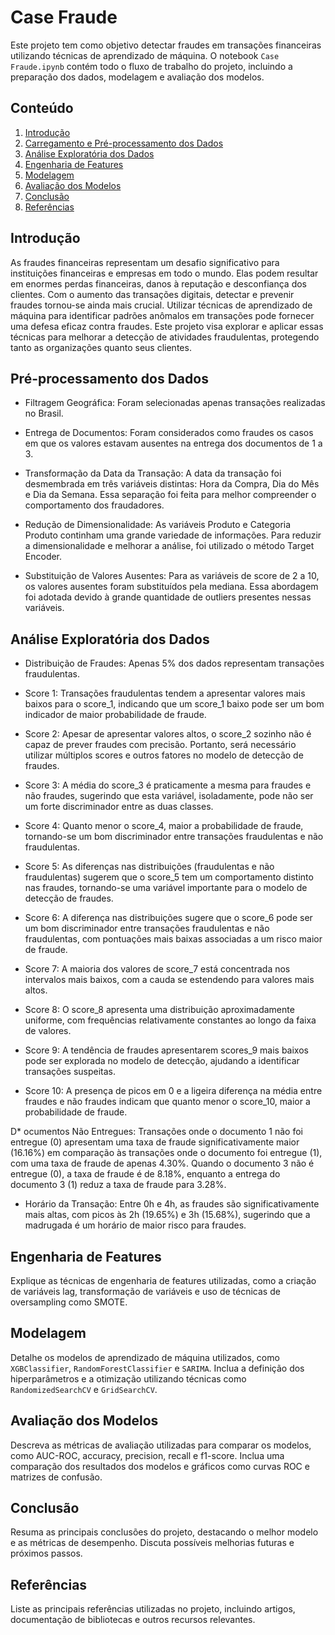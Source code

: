 # Case Fraude

Este projeto tem como objetivo detectar fraudes em transações financeiras utilizando técnicas de aprendizado de máquina. O notebook `Case Fraude.ipynb` contém todo o fluxo de trabalho do projeto, incluindo a preparação dos dados, modelagem e avaliação dos modelos.

## Conteúdo

1. [Introdução](#introdução)
2. [Carregamento e Pré-processamento dos Dados](#carregamento-e-pré-processamento-dos-dados)
3. [Análise Exploratória dos Dados](#análise-exploratória-dos-dados)
4. [Engenharia de Features](#engenharia-de-features)
5. [Modelagem](#modelagem)
6. [Avaliação dos Modelos](#avaliação-dos-modelos)
7. [Conclusão](#conclusão)
8. [Referências](#referências)

## Introdução

As fraudes financeiras representam um desafio significativo para instituições financeiras e empresas em todo o mundo. Elas podem resultar em enormes perdas financeiras, danos à reputação e desconfiança dos clientes. Com o aumento das transações digitais, detectar e prevenir fraudes tornou-se ainda mais crucial. Utilizar técnicas de aprendizado de máquina para identificar padrões anômalos em transações pode fornecer uma defesa eficaz contra fraudes. Este projeto visa explorar e aplicar essas técnicas para melhorar a detecção de atividades fraudulentas, protegendo tanto as organizações quanto seus clientes. 

## Pré-processamento dos Dados

* Filtragem Geográfica: Foram selecionadas apenas transações realizadas no Brasil.

* Entrega de Documentos: Foram considerados como fraudes os casos em que os valores estavam ausentes na entrega dos documentos de 1 a 3.

* Transformação da Data da Transação: A data da transação foi desmembrada em três variáveis distintas: Hora da Compra, Dia do Mês e Dia da Semana. Essa separação foi feita para melhor compreender o comportamento dos fraudadores.

* Redução de Dimensionalidade: As variáveis Produto e Categoria Produto continham uma grande variedade de informações. Para reduzir a dimensionalidade e melhorar a análise, foi utilizado o método Target Encoder.

* Substituição de Valores Ausentes: Para as variáveis de score de 2 a 10, os valores ausentes foram substituídos pela mediana. Essa abordagem foi adotada devido à grande quantidade de outliers presentes nessas variáveis.

## Análise Exploratória dos Dados

* Distribuição de Fraudes: Apenas 5% dos dados representam transações fraudulentas.

* Score 1: Transações fraudulentas tendem a apresentar valores mais baixos para o score_1, indicando que um score_1 baixo pode ser um bom indicador de maior probabilidade de fraude.

* Score 2: Apesar de apresentar valores altos, o score_2 sozinho não é capaz de prever fraudes com precisão. Portanto, será necessário utilizar múltiplos scores e outros fatores no modelo de detecção de fraudes.

* Score 3: A média do score_3 é praticamente a mesma para fraudes e não fraudes, sugerindo que esta variável, isoladamente, pode não ser um forte discriminador entre as duas classes.

* Score 4: Quanto menor o score_4, maior a probabilidade de fraude, tornando-se um bom discriminador entre transações fraudulentas e não fraudulentas.

* Score 5: As diferenças nas distribuições (fraudulentas e não fraudulentas) sugerem que o score_5 tem um comportamento distinto nas fraudes, tornando-se uma variável importante para o modelo de detecção de fraudes.

* Score 6: A diferença nas distribuições sugere que o score_6 pode ser um bom discriminador entre transações fraudulentas e não fraudulentas, com pontuações mais baixas associadas a um risco maior de fraude.

* Score 7: A maioria dos valores de score_7 está concentrada nos intervalos mais baixos, com a cauda se estendendo para valores mais altos.

* Score 8: O score_8 apresenta uma distribuição aproximadamente uniforme, com frequências relativamente constantes ao longo da faixa de valores.

* Score 9: A tendência de fraudes apresentarem scores_9 mais baixos pode ser explorada no modelo de detecção, ajudando a identificar transações suspeitas.

* Score 10: A presença de picos em 0 e a ligeira diferença na média entre fraudes e não fraudes indicam que quanto menor o score_10, maior a probabilidade de fraude.

D* ocumentos Não Entregues: Transações onde o documento 1 não foi entregue (0) apresentam uma taxa de fraude significativamente maior (16.16%) em comparação às transações onde o documento foi entregue (1), com uma taxa de fraude de apenas 4.30%. Quando o documento 3 não é entregue (0), a taxa de fraude é de 8.18%, enquanto a entrega do documento 3 (1) reduz a taxa de fraude para 3.28%.

* Horário da Transação: Entre 0h e 4h, as fraudes são significativamente mais altas, com picos às 2h (19.65%) e 3h (15.68%), sugerindo que a madrugada é um horário de maior risco para fraudes.

## Engenharia de Features

Explique as técnicas de engenharia de features utilizadas, como a criação de variáveis lag, transformação de variáveis e uso de técnicas de oversampling como SMOTE.

## Modelagem

Detalhe os modelos de aprendizado de máquina utilizados, como `XGBClassifier`, `RandomForestClassifier` e `SARIMA`. Inclua a definição dos hiperparâmetros e a otimização utilizando técnicas como `RandomizedSearchCV` e `GridSearchCV`.

## Avaliação dos Modelos

Descreva as métricas de avaliação utilizadas para comparar os modelos, como AUC-ROC, accuracy, precision, recall e f1-score. Inclua uma comparação dos resultados dos modelos e gráficos como curvas ROC e matrizes de confusão.

## Conclusão

Resuma as principais conclusões do projeto, destacando o melhor modelo e as métricas de desempenho. Discuta possíveis melhorias futuras e próximos passos.

## Referências

Liste as principais referências utilizadas no projeto, incluindo artigos, documentação de bibliotecas e outros recursos relevantes.


